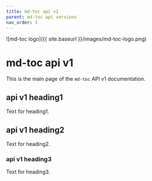 ```yaml
---
title: md-toc api v1
parent: md-toc api versions
nav_order: 1
---
```


![md-toc logo]({{ site.baseurl }}/images/md-toc-logo.png)

# md-toc api v1

This is the main page of the `md-toc` API v1 documentation.

## api v1 heading1

Text for heading1.

## api v1 heading2

Text for heading2.

### api v1 heading3

Text for heading3.  
